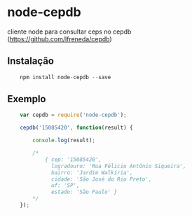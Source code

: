 # node-cepdb
cliente node para consultar ceps no cepdb (https://github.com/lfreneda/cepdb)

## Instalação

```javascript
    npm install node-cepdb --save
```

## Exemplo

```javascript
    var cepdb = require('node-cepdb');

    cepdb('15085420', function(result) {

        console.log(result);

        /*
            { cep: '15085420',
              logradouro: 'Rua Félicio Antônio Siqueira',
              bairro: 'Jardim Walkíria',
              cidade: 'São José do Rio Preto',
              uf: 'SP',
              estado: 'São Paulo' }
        */
    });
```
